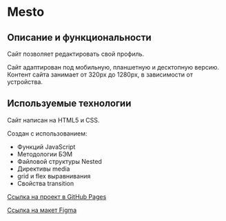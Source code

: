 # Mesto

## Описание и функциональности

Сайт позволяет редактировать свой профиль.

Сайт адаптирован под мобильную, планшетную и десктопную версию.
Контент сайта занимает от 320px до 1280px, в зависимости от устройства.

## Используемые технологии

Сайт написан на HTML5 и CSS.

Создан с использованием:
 * Функций JavaScript
 * Методологии БЭМ
 * Файловой структуры Nested
 * Директивы media
 * grid и flex выравнивания
 * Свойства transition

[Ссылка на проект в GitHub Pages](https://ssempusha.github.io/mesto/)

[Ссылка на макет Figma](https://www.figma.com/file/2cn9N9jSkmxD84oJik7xL7/JavaScript.-Sprint-4?node-id=0%3A1)